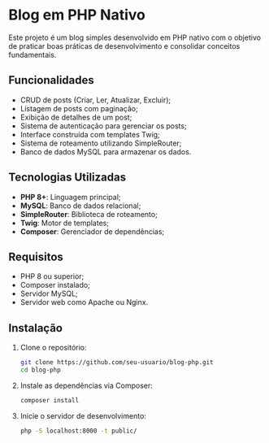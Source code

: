 # Blog em PHP Nativo

Este projeto é um blog simples desenvolvido em PHP nativo com o objetivo de praticar boas práticas de desenvolvimento e consolidar conceitos fundamentais.

## Funcionalidades

- CRUD de posts (Criar, Ler, Atualizar, Excluir);
- Listagem de posts com paginação;
- Exibição de detalhes de um post;
- Sistema de autenticação para gerenciar os posts;
- Interface construída com templates Twig;
- Sistema de roteamento utilizando SimpleRouter;
- Banco de dados MySQL para armazenar os dados.

## Tecnologias Utilizadas

- **PHP 8+**: Linguagem principal;
- **MySQL**: Banco de dados relacional;
- **SimpleRouter**: Biblioteca de roteamento;
- **Twig**: Motor de templates;
- **Composer**: Gerenciador de dependências;

## Requisitos

- PHP 8 ou superior;
- Composer instalado;
- Servidor MySQL;
- Servidor web como Apache ou Nginx.

## Instalação

1. Clone o repositório:
   ```bash
   git clone https://github.com/seu-usuario/blog-php.git
   cd blog-php
   ```

2. Instale as dependências via Composer:
   ```bash
   composer install
   ```



3. Inicie o servidor de desenvolvimento:
   ```bash
   php -S localhost:8000 -t public/
   ```

